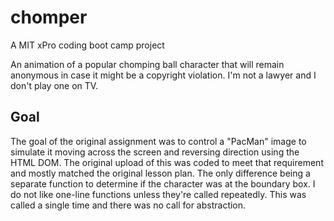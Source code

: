 # chomper
A MIT xPro coding boot camp project

An animation of a popular chomping ball character that will remain anonymous in case it might be a copyright violation.  I'm not a lawyer and I don't play one on TV.

## Goal
The goal of the original assignment was to control a "PacMan" image to simulate it moving across the screen and reversing direction using the HTML DOM.  The original upload of this was coded to meet that requirement and mostly matched the original lesson plan.  The only difference being a separate function to determine if the character was at the boundary box.  I do not like one-line functions unless they're called repeatedly.  This was called a single time and there was no call for abstraction.

## 
